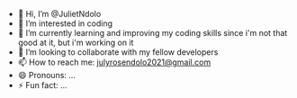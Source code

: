 - 👋 Hi, I’m @JulietNdolo
- 👀 I’m interested in coding
- 🌱 I’m currently learning and improving my coding skills since i'm not that good at it, but i'm working on it
- 💞️ I’m looking to collaborate with my fellow developers
- 📫 How to reach me: julyrosendolo2021@gmail.com
- 😄 Pronouns: ...
- ⚡ Fun fact: ...

<!---
JulietNdolo/JulietNdolo is a ✨ special ✨ repository because its `README.md` (this file) appears on your GitHub profile.
You can click the Preview link to take a look at your changes.
--->
